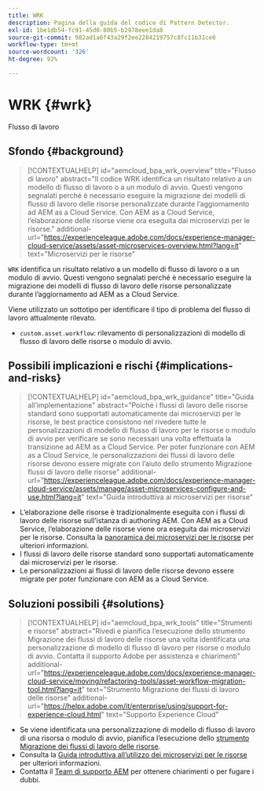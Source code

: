 ```yaml
---
title: WRK
description: Pagina della guida del codice di Pattern Detector.
exl-id: 1be1db54-fc91-45d0-80b5-b2978eee1da8
source-git-commit: 982ad1a6f43a29f2ee2284219757c8fc11b31ce0
workflow-type: tm+mt
source-wordcount: '326'
ht-degree: 92%

---
```


# WRK {#wrk}

Flusso di lavoro

## Sfondo {#background}

>[!CONTEXTUALHELP]
>id="aemcloud_bpa_wrk_overview"
>title="Flusso di lavoro"
>abstract="Il codice WRK identifica un risultato relativo a un modello di flusso di lavoro o a un modulo di avvio. Questi vengono segnalati perché è necessario eseguire la migrazione dei modelli di flusso di lavoro delle risorse personalizzate durante l’aggiornamento ad AEM as a Cloud Service. Con AEM as a Cloud Service, l’elaborazione delle risorse viene ora eseguita dai microservizi per le risorse."
>additional-url="https://experienceleague.adobe.com/docs/experience-manager-cloud-service/assets/asset-microservices-overview.html?lang=it" text="Microservizi per le risorse"

`WRK` identifica un risultato relativo a un modello di flusso di lavoro o a un modulo di avvio. Questi vengono segnalati perché è necessario eseguire la migrazione dei modelli di flusso di lavoro delle risorse personalizzate durante l’aggiornamento ad AEM as a Cloud Service.

Viene utilizzato un sottotipo per identificare il tipo di problema del flusso di lavoro attualmente rilevato.

* `custom.asset.workflow`: rilevamento di personalizzazioni di modello di flusso di lavoro delle risorse o modulo di avvio.

## Possibili implicazioni e rischi {#implications-and-risks}

>[!CONTEXTUALHELP]
>id="aemcloud_bpa_wrk_guidance"
>title="Guida all’implementazione"
>abstract="Poiché i flussi di lavoro delle risorse standard sono supportati automaticamente dai microservizi per le risorse, le best practice consistono nel rivedere tutte le personalizzazioni di modello di flusso di lavoro per le risorse o modulo di avvio per verificare se sono necessari una volta effettuata la transizione ad AEM as a Cloud Service. Per poter funzionare con AEM as a Cloud Service, le personalizzazioni dei flussi di lavoro delle risorse devono essere migrate con l’aiuto dello strumento Migrazione flussi di lavoro delle risorse"
>additional-url="https://experienceleague.adobe.com/docs/experience-manager-cloud-service/assets/manage/asset-microservices-configure-and-use.html?lang=it" text="Guida introduttiva ai microservizi per risorse"

* L’elaborazione delle risorse è tradizionalmente eseguita con i flussi di lavoro delle risorse sull’istanza di authoring AEM. Con AEM as a Cloud Service, l’elaborazione delle risorse viene ora eseguita dai microservizi per le risorse. Consulta la [panoramica dei microservizi per le risorse](https://experienceleague.adobe.com/docs/experience-manager-cloud-service/assets/asset-microservices-overview.html?lang=it) per ulteriori informazioni.
* I flussi di lavoro delle risorse standard sono supportati automaticamente dai microservizi per le risorse.
* Le personalizzazioni ai flussi di lavoro delle risorse devono essere migrate per poter funzionare con AEM as a Cloud Service.

## Soluzioni possibili {#solutions}

>[!CONTEXTUALHELP]
>id="aemcloud_bpa_wrk_tools"
>title="Strumenti e risorse"
>abstract="Rivedi e pianifica l’esecuzione dello strumento Migrazione dei flussi di lavoro delle risorse una volta identificata una personalizzazione di modello di flusso di lavoro per risorse o modulo di avvio. Contatta il supporto Adobe per assistenza e chiarimenti"
>additional-url="https://experienceleague.adobe.com/docs/experience-manager-cloud-service/moving/refactoring-tools/asset-workflow-migration-tool.html?lang=it" text="Strumento Migrazione dei flussi di lavoro delle risorse"
>additional-url="https://helpx.adobe.com/it/enterprise/using/support-for-experience-cloud.html" text="Supporto Experience Cloud"

* Se viene identificata una personalizzazione di modello di flusso di lavoro di una risorsa o modulo di avvio, pianifica l’esecuzione dello [strumento Migrazione dei flussi di lavoro delle risorse](https://experienceleague.adobe.com/docs/experience-manager-cloud-service/moving/refactoring-tools/asset-workflow-migration-tool.html?lang=it).
* Consulta la [Guida introduttiva all’utilizzo dei microservizi per le risorse](https://experienceleague.adobe.com/docs/experience-manager-cloud-service/assets/manage/asset-microservices-configure-and-use.html?lang=it) per ulteriori informazioni.
* Contatta il [Team di supporto AEM](https://helpx.adobe.com/it/enterprise/using/support-for-experience-cloud.html) per ottenere chiarimenti o per fugare i dubbi.
